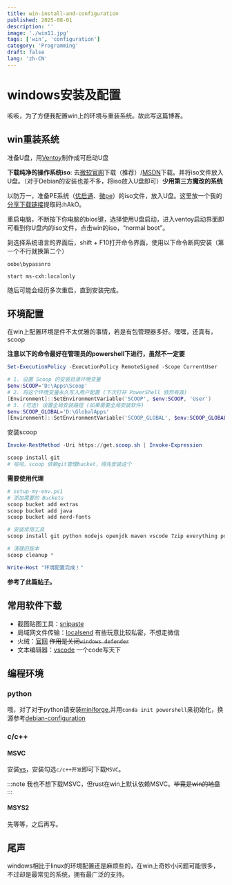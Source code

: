 ```yaml
---
title: win-install-and-configuration
published: 2025-08-01
description: ''
image: './win11.jpg'
tags: ['win', 'configuration']
category: 'Programming'
draft: false
lang: 'zh-CN'
---
```


# windows安装及配置

咳咳，为了方便我配置win上的环境与重装系统。故此写这篇博客。

## win重装系统

准备U盘，用[Ventoy](https://www.ventoy.net/en/index.html)制作成可启动U盘

**下载纯净的操作系统iso**: 去[微软官网](https://www.microsoft.com/zh-cn/software-download)下载（推荐）/[MSDN](https://next.itellyou.cn/)下载。并将iso文件放入U盘。（对于Debian的安装也差不多，将iso放入U盘即可）**少用第三方魔改的系统**

以防万一，准备PE系统（[优启通](https://www.itsk.com/)、[微pe](https://www.wepe.com.cn/)）的iso文件，放入U盘。这里放一个我的[分享下载链接](https://www.123865.com/s/9t1Evd-sy9V?pwd=hAkO#)提取码:hAkO。

重启电脑，不断按下你电脑的bios键，选择使用U盘启动，进入ventoy启动界面即可看到你U盘内的iso文件，点击win的iso，“normal boot”。

到选择系统语言的界面后，shift + F10打开命令界面，使用以下命令断网安装（第一个不行就换第二个）

```
oobe\bypassnro
```

```
start ms-cxh:localonly
```

随后可能会经历多次重启，直到安装完成。

## 环境配置

在win上配置环境是件不太优雅的事情，若是有包管理器多好。嘿嘿，还真有，scoop

**注意以下的命令最好在管理员的powershell下进行，虽然不一定要**

```powershell
Set-ExecutionPolicy -ExecutionPolicy RemoteSigned -Scope CurrentUser
```

```powershell
# 1. 设置 Scoop 的安装目录环境变量
$env:SCOOP='D:\Apps\Scoop'
# 2. 将这个环境变量永久写入用户配置 (下次打开 PowerShell 依然有效)
[Environment]::SetEnvironmentVariable('SCOOP', $env:SCOOP, 'User')
# 3. (可选) 设置全局安装路径 (如果需要全局安装软件)
$env:SCOOP_GLOBAL='D:\GlobalApps'
[Environment]::SetEnvironmentVariable('SCOOP_GLOBAL', $env:SCOOP_GLOBAL, 'Machine') # Machine 级别需要管理员权限
```

安装scoop

```powershell
Invoke-RestMethod -Uri https://get.scoop.sh | Invoke-Expression
```

```powershell
scoop install git
# 哈哈，scoop 依赖git管理bucket，得先安装这个
```

**需要使用代理**

```powershell
# setup-my-env.ps1
# 添加需要的 Buckets
scoop bucket add extras
scoop bucket add java
scoop bucket add nerd-fonts

# 安装常用工具
scoop install git python nodejs openjdk maven vscode 7zip everything powertoys curl wget grep sed bandizip # ... 添加你需要的其他软件

# 清理旧版本
scoop cleanup *

Write-Host "环境配置完成！"
```

**参考了此篇[帖子](https://linux.do/t/topic/566873/1)。**

## 常用软件下载

- 截图贴图工具：[snipaste](https://zh.snipaste.com/) 
- 局域网文件传输：[localsend](https://localsend.org/) 有些玩意比较私密，不想走微信
- 火绒：[官网](https://www.huorong.cn/) ~~作用是关闭`windows defender`~~
- 文本编辑器：[vscode](https://code.visualstudio.com/) 一个code写天下

## 编程环境

### python

哦，对了对于python请安装[miniforge](https://mirrors.nju.edu.cn/github-release/conda-forge/miniforge/),并用`conda init powershell`来初始化，换源参考[debian-configuration](https://blog.yamv.uk/posts/debian-configuration/)

### c/c++

#### MSVC
安装[vs](https://visualstudio.microsoft.com/zh-hans/)，安装勾选`c/c++开发`即可下载`MSVC`。

:::note
我也不想下载MSVC，但rust在win上默认依赖MSVC。~~毕竟是win的地盘~~
:::

#### MSYS2

先等等，之后再写。

## 尾声

windows相比于linux的环境配置还是麻烦些的，在win上奇妙小问题可能很多，不过却是最常见的系统，拥有最广泛的支持。

